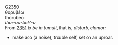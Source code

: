 G2350  
θορυβέω  
thorubeō  
*thor-oo-beh‘-o*  
From [2351](g2351) to *be* *in* *tumult*, that is, *disturb*, *clamor:*
- make ado (a noise), trouble self, set on an uproar.  
